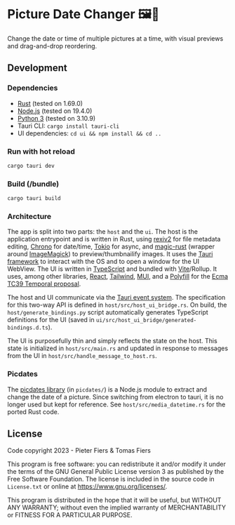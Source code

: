 # Picture Date Changer 🖼️📆

Change the date or time of multiple pictures at a time, with visual previews
and drag-and-drop reordering. 

## Development

### Dependencies

* [Rust](https://www.rust-lang.org/tools/install) (tested on 1.69.0)
* [Node.js](https://nodejs.org) (tested on 19.4.0)
* [Python 3](https://www.python.org/downloads/) (tested on 3.10.9)
* Tauri CLI: `cargo install tauri-cli`
* UI dependencies: `cd ui && npm install && cd ..`

### Run with hot reload

```bash
cargo tauri dev
```

### Build (/bundle)

```bash
cargo tauri build
```

### Architecture

The app is split into two parts: the `host` and the `ui`. The host is the
application entrypoint and is written in Rust, using
[rexiv2](https://felixcrux.com/files/doc/rexiv2/index.html) for file metadata
editing, [Chrono](https://docs.rs/chrono/latest/chrono/) for date/time,
[Tokio](https://docs.rs/tokio/latest/tokio/) for async, and
[magic-rust](https://docs.rs/crate/magick_rust/0.4.0) (wrapper around
[ImageMagick](https://imagemagick.org/index.php)) to preview/thumbnailify
images. It uses the [Tauri framework](https://tauri.app/) to interact with the
OS and to open a window for the UI WebView. The UI is written in
[TypeScript](https://www.typescriptlang.org/) and bundled with
[Vite](https://vitejs.dev/)/Rollup. It uses, among other libraries,
[React](https://reactjs.org/), [Tailwind](https://tailwindcss.com/),
[MUI](https://mui.com/material-ui/), and a
[Polyfill](https://www.npmjs.com/package/@js-temporal/polyfill) for the [Ecma
TC39 Temporal proposal](https://tc39.es/proposal-temporal/docs/).

The host and UI communicate via the [Tauri event
system](https://tauri.app/v1/guides/features/events/). The specification for
this two-way API is defined in `host/src/host_ui_bridge.rs`. On build, the
`host/generate_bindings.py` script automatically generates  TypeScript
definitions for the UI (saved in
`ui/src/host_ui_bridge/generated-bindings.d.ts`).

The UI is purposefully thin and simply reflects the state on the host. This
state is initialized in `host/src/main.rs` and updated in response to messages
from the UI in `host/src/handle_message_to_host.rs`. 

### Picdates

The [picdates library](picdates/ReadMe.md) (in `picdates/`) is a Node.js module
to extract and change the date of a picture. Since switching from electron to
tauri, it is no longer used but kept for reference. See
`host/src/media_datetime.rs` for the ported Rust code.

## License

Code copyright 2023 - Pieter Fiers & Tomas Fiers

This program is free software: you can redistribute it and/or modify it under
the terms of the GNU General Public License version 3 as published by the Free
Software Foundation. The license is included in the source code in `License.txt`
or online at https://www.gnu.org/licenses/.

This program is distributed in the hope that it will be useful, but WITHOUT ANY
WARRANTY; without even the implied warranty of MERCHANTABILITY or FITNESS FOR A
PARTICULAR PURPOSE.
